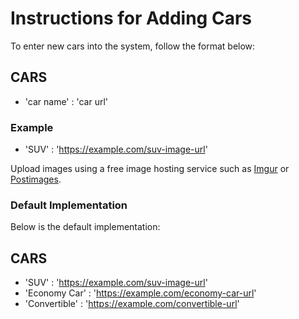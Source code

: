 # Instructions for Adding Cars

To enter new cars into the system, follow the format below:

## CARS
- 'car name' : 'car url'

### Example
- 'SUV' : 'https://example.com/suv-image-url'

Upload images using a free image hosting service such as [Imgur](https://imgur.com) or [Postimages](https://postimages.org).

### Default Implementation
Below is the default implementation:

## CARS
- 'SUV' : 'https://example.com/suv-image-url'
- 'Economy Car' : 'https://example.com/economy-car-url'
- 'Convertible' : 'https://example.com/convertible-url'

